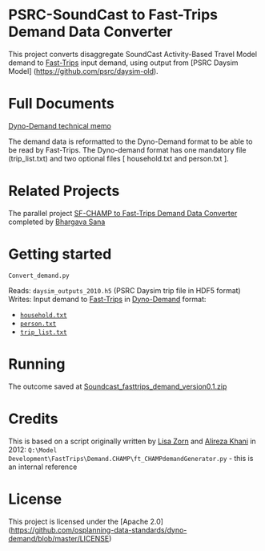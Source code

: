 # PSRC-SoundCast to Fast-Trips Demand Data Converter
This project converts disaggregate SoundCast Activity-Based Travel Model demand to [Fast-Trips](https://github.com/MetropolitanTransportationCommission/fast-trips) input demand, using output from [PSRC Daysim Model] (https://github.com/psrc/daysim-old). 

# Full Documents
[Dyno-Demand technical memo](https://github.com/osplanning-data-standards/dyno-demand)

The demand data is reformatted to the Dyno-Demand format to be able to be read by Fast-Trips. 
The Dyno-demand format has one mandatory file (trip_list.txt) and two optional files [ household.txt and person.txt ].

# Related Projects
The parallel project [SF-CHAMP to Fast-Trips Demand Data Converter](https://github.com/sfcta/fast-trips_demand_converter) completed by [Bhargava Sana](https://github.com/bhargavasana) 

# Getting started

`Convert_demand.py`

Reads:     `daysim_outputs_2010.h5` (PSRC Daysim trip file in HDF5 format)  
Writes:    Input demand to [Fast-Trips](https://github.com/MetropolitanTransportationCommission/fast-trips) in [Dyno-Demand](https://github.com/osplanning-data-standards/dyno-demand) format:  
 - [`household.txt`](https://github.com/osplanning-data-standards/dyno-demand/blob/master/files/household.md)
 - [`person.txt`](https://github.com/osplanning-data-standards/dyno-demand/blob/master/files/person.md)
 - [`trip_list.txt`](https://github.com/osplanning-data-standards/dyno-demand/blob/master/files/trip_list.md) 

# Running 
The outcome saved at [Soundcast_fasttrips_demand_version0.1.zip](https://app.box.com/files/0/f/8524509565/3-Transit_Demand)

# Credits
This is based on a script originally written by [Lisa Zorn](https://github.com/lmz) and [Alireza Khani](https://github.com/akhani) in 2012:
`Q:\Model Development\FastTrips\Demand.CHAMP\ft_CHAMPdemandGenerator.py` - this is an internal reference

# License
This project is licensed under the [Apache 2.0] (https://github.com/osplanning-data-standards/dyno-demand/blob/master/LICENSE)
